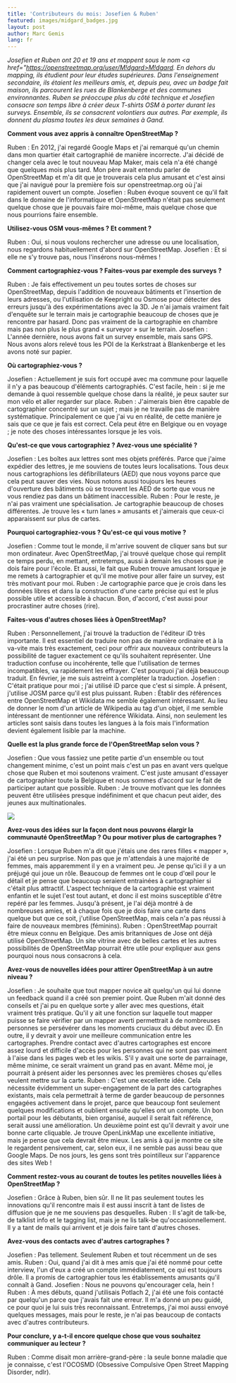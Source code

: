 ```yaml
---
title: 'Contributeurs du mois: Josefien & Ruben'
featured: images/midgard_badges.jpg
layout: post
author: Marc Gemis
lang: fr
---
```


_Josefien et Ruben ont 20 et 19 ans et mappent sous le nom <a href="https://openstreetmap.org/user/M!dgard>M!dgard</a>. En dehors du mapping, ils étudient pour leur études supérieures. Dans l'enseignement secondaire, ils étaient les meilleurs amis, et, depuis peu, avec un badge fait maison, ils parcourent les rues de Blankenberge et des communes environnantes. Ruben se préoccupe plus du côté technique et Josefien consacre son temps libre à créer deux T-shirts OSM à porter durant les surveys. Ensemble, ils se consacrent volontiers aux autres. Par exemple, ils donnent du plasma toutes les deux semaines à Gand._

**Comment vous avez appris à connaître OpenStreetMap ?**

Ruben : En 2012, j'ai regardé Google Maps et j'ai remarqué qu'un chemin dans mon quartier était cartographié de manière incorrecte. J'ai décidé de changer cela avec le tout nouveau Map Maker, mais cela n'a été changé que quelques mois plus tard. Mon père avait entendu parler de OpenStreetMap et m'a dit que je trouverais cela plus amusant et c'est ainsi que j'ai navigué pour la première fois sur openstreetmap.org où j'ai rapidement ouvert un compte.
Josefien : Ruben évoque souvent ce qu'il fait dans le domaine de l'informatique et OpenStreetMap n'était pas seulement quelque chose que je pouvais faire moi-même, mais quelque chose que nous pourrions faire ensemble.

**Utilisez-vous OSM vous-mêmes ? Et comment ?**

Ruben : Oui, si nous voulons rechercher une adresse ou une localisation, nous regardons habituellement d'abord sur OpenStreetMap.
Josefien : Et si elle ne s'y trouve pas, nous l'insérons nous-mêmes !

**Comment cartographiez-vous ? Faites-vous par exemple des surveys ?**

Ruben : Je fais effectivement un peu toutes sortes de choses sur OpenStreetMap, depuis l'addition de nouveaux bâtiments et l'insertion de leurs adresses, ou l'utilisation de Keepright ou Osmose pour détecter des erreurs jusqu'à des expérimentations avec la 3D. Je n'ai jamais vraiment fait d'enquête sur le terrain mais je cartographie beaucoup de choses que je rencontre par hasard. Donc pas vraiment de la cartographie en chambre mais pas non plus le plus grand « surveyor » sur le terrain.
Josefien : L'année dernière, nous avons fait un survey ensemble, mais sans GPS. Nous avons alors relevé tous les POI de la Kerkstraat à Blankenberge et les avons noté sur papier.

**Où cartographiez-vous ?**

Josefien : Actuellement je suis fort occupé avec ma commune pour laquelle il n'y a pas beaucoup d'éléments cartographiés. C'est facile, hein : si je me demande à quoi ressemble quelque chose dans la réalité, je peux sauter sur mon vélo et aller regarder sur place.
Ruben : J'aimerais bien être capable de cartographier concentré sur un sujet ; mais je ne travaille pas de manière systématique. Principalement ce que j'ai vu en réalité, de cette manière je sais que ce que je fais est correct. Cela peut être en Belgique ou en voyage ; je note des choses intéressantes lorsque je les vois.

**Qu'est-ce que vous cartographiez ? Avez-vous une spécialité ?**

Josefien : Les boîtes aux lettres sont mes objets préférés. Parce que j'aime expédier des lettres, je me souviens de toutes leurs localisations. Tous deux nous cartographions les défibrillateurs (AED) que nous voyons parce que cela peut sauver des vies. Nous notons aussi toujours les heures d'ouverture des bâtiments où se trouvent les AED de sorte que vous ne vous rendiez pas dans un bâtiment inaccessible.
Ruben : Pour le reste, je n'ai pas vraiment une spécialisation. Je cartographie beaucoup de choses différentes. Je trouve les « turn lanes » amusants et j'aimerais que ceux-ci apparaissent sur plus de cartes.

**Pourquoi cartographiez-vous ? Qu'est-ce qui vous motive ?**

Josefien : Comme tout le monde, il m'arrive souvent de cliquer sans but sur mon ordinateur. Avec OpenStreetMap, j'ai trouvé quelque chose qui remplit ce temps perdu, en mettant, entretemps, aussi à demain les choses que je dois faire pour l'école. Et aussi, le fait que Ruben trouve amusant lorsque je me remets à cartographier et qu'il me motive pour aller faire un survey, est très motivant pour moi.
Ruben : Je cartographie parce que je crois dans les données libres et dans la construction d'une carte précise qui est le plus possible utile et accessible à chacun. Bon, d'accord, c'est aussi pour procrastiner autre choses (rire).

**Faites-vous d'autres choses liées à OpenStreetMap?**

Ruben : Personnellement, j'ai trouvé la traduction de l'éditeur iD très importante. Il est essentiel de traduire non pas de manière ordinaire et à la va-vite mais très exactement, ceci pour offrir aux nouveaux contributeurs la possibilité de taguer exactement ce qu'ils souhaitent représenter. Une traduction confuse ou incohérente, telle que l'utilisation de termes incompatibles, va rapidement les effrayer. C'est pourquoi j'ai déjà beaucoup traduit. En février, je me suis astreint à compléter la traduction.
Josefien : C'était pratique pour moi ; j'ai utilisé iD parce que c'est si simple. À présent, j'utilise JOSM parce qu'il est plus puissant.
Ruben : Établir des références entre OpenStreetMap et Wikidata me semble également intéressant. Au lieu de donner le nom d'un article de Wikipedia au tag d'un objet, il me semble intéressant de mentionner une référence Wikidata. Ainsi, non seulement les articles sont saisis dans toutes les langues à la fois mais l'information devient également lisible par la machine.

**Quelle est la plus grande force de l'OpenStreetMap selon vous ?**

Josefien : Que vous fassiez une petite partie d'un ensemble ou tout changement minime, c'est un point mais c'est un pas en avant vers quelque chose que Ruben et moi soutenons vraiment. C'est juste amusant d'essayer de cartographier toute la Belgique et nous sommes d'accord sur le fait de participer autant que possible.
Ruben : Je trouve motivant que les données peuvent être utilisées presque indéfiniment et que chacun peut aider, des jeunes aux multinationales.

<img src="{{ site.baseurl }}/assets/images/midgard_kerkstraat.png"/>

**Avez-vous des idées sur la façon dont nous pouvons élargir la communauté OpenStreetMap ? Ou pour motiver plus de cartographes ?**

Josefien : Lorsque Ruben m'a dit que j'étais une des rares filles « mapper », j'ai été un peu surprise. Non pas que je m'attendais à une majorité de femmes, mais apparemment il y en a vraiment peu. Je pense qu'ici il y a un préjugé qui joue un rôle. Beaucoup de femmes ont le coup d'œil pour le détail et je pense que beaucoup seraient entrainées à cartographier si c'était plus attractif. L'aspect technique de la cartographie est vraiment enfantin et le sujet l'est tout autant, et donc il est moins susceptible d'être repéré par les femmes. Jusqu'à présent, je l'ai déjà montré à de nombreuses amies, et à chaque fois que je dois faire une carte dans quelque but que ce soit, j'utilise OpenStreetMap, mais cela n'a pas réussi à faire de nouveaux membres (féminins).
Ruben : OpenStreetMap pourrait être mieux connu en Belgique. Des amis britanniques de Jose ont déjà utilisé OpenStreetMap. Un site vitrine avec de belles cartes et les autres possibilités de OpenStreetMap pourrait être utile pour expliquer aux gens pourquoi nous nous consacrons à cela.

**Avez-vous de nouvelles idées pour attirer OpenStreetMap à un autre niveau ?**

Josefien : Je souhaite que tout mapper novice ait quelqu'un qui lui donne un feedback quand il a créé son premier point. Que Ruben m'ait donné des conseils et j'ai pu en quelque sorte y aller avec mes questions, était vraiment très pratique. Qu'il y ait une fonction sur laquelle tout mapper puisse se faire vérifier par un mapper averti permettrait à de nombreuses personnes se persévérer dans les moments cruciaux du début avec iD. En outre, il y devrait y avoir une meilleure communication entre les cartographes. Prendre contact avec d'autres cartographes est encore assez lourd et difficile d'accès pour les personnes qui ne sont pas vraiment à l'aise dans les pages web et les wikis. S'il y avait une sorte de parrainage, même minime, ce serait vraiment un grand pas en avant. Même moi, je pourrait à présent aider les personnes avec les premières choses qu'elles veulent mettre sur la carte.
Ruben : C'est une excellente idée. Cela nécessite évidemment un super-engagement de la part des cartographes existants, mais cela permettrait à terme de garder beaucoup de personnes engagées activement dans le projet, parce que beaucoup font seulement quelques modifications et oublient ensuite qu'elles ont un compte. Un bon portail pour les débutants, bien organisé, auquel il serait fait référence, serait aussi une amélioration. Un deuxième point est qu'il devrait y avoir une bonne carte cliquable. Je trouve OpenLinkMap une excellente initiative, mais je pense que cela devrait être mieux. Les amis à qui je montre ce site le regardent pensivement, car, selon eux, il ne semble pas aussi beau que Google Maps. De nos jours, les gens sont très pointilleux sur l'apparence des sites Web !

**Comment restez-vous au courant de toutes les petites nouvelles liées à OpenStreetMap ?**

Josefien : Grâce à Ruben, bien sûr. Il ne lit pas seulement toutes les innovations qu'il rencontre mais il est aussi inscrit à tant de listes de diffusion que je ne me souviens pas desquelles.
Ruben : Il s'agit de talk-be, de talklist info et le tagging list, mais je ne lis talk-be qu'occasionnellement. Il y a tant de mails qui arrivent et je dois faire tant d'autres choses.

**Avez-vous des contacts avec d'autres cartographes ?**

Josefien : Pas tellement. Seulement Ruben et tout récemment un de ses amis.
Ruben : Oui, quand j'ai dit à mes amis que j'ai été nommé pour cette interview, l'un d'eux a créé un compte immédiatement, ce qui est toujours drôle. Il a promis de cartographier tous les établissements amusants qu'il connaît à Gand.
Josefien : Nous ne pouvons qu'encourager cela, hein !
Ruben : À mes débuts, quand j'utilisais Potlach 2, j'ai été une fois contacté par quelqu'un parce que j'avais fait une erreur. Il m'a donné un peu guidé, ce pour quoi je lui suis très reconnaissant. Entretemps, j'ai moi aussi envoyé quelques messages, mais pour le reste, je n'ai pas beaucoup de contacts avec d'autres contributeurs.

**Pour conclure, y a-t-il encore quelque chose que vous souhaitez communiquer au lecteur ?**

Ruben : Comme disait mon arrière-grand-père : la seule bonne maladie que je connaisse, c'est l'OCOSMD (Obsessive Compulsive Open Street Mapping Disorder, ndlr).
